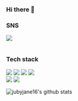 ### Hi there 👋

<!--
**rubyjane16/rubyjane16** is a ✨ _special_ ✨ repository because its `README.md` (this file) appears on your GitHub profile.

Here are some ideas to get you started:

- 🔭 I’m currently working on ...
- 🌱 I’m currently learning ...
- 👯 I’m looking to collaborate on ...
- 🤔 I’m looking for help with ...
- 💬 Ask me about ...
- 📫 How to reach me: ...
- 😄 Pronouns: ...
- ⚡ Fun fact: ...
-->

### SNS
   <p><a href="https://blog.naver.com/seoul8338" target="_blank"><img src="https://img.shields.io/badge/Dev BLOG-ED0086?style=flat&logo=GitHub Sponsors&logoColor=white"/></a></p>   
     

   #
   ### Tech stack 
   <p>
      <img src="https://img.shields.io/badge/JAVA-007396?style=flat&logo=java&logoColor=white">
      <img src="https://img.shields.io/badge/c++-00599C?style=flat&logo=c++&logoColor=white">
      <img src="https://img.shields.io/badge/mysql-4479A1?style=flat&logo=mysql&logoColor=white">
      <img src="https://img.shields.io/badge/html-E34F26?style=flat&logo=html&logoColor=white">
   
   <br>
    <img src="https://img.shields.io/badge/spring-E34F26?style=flat&logo=spring&logoColor=white">
    <img src="https://img.shields.io/badge/linux-E34F26?style=flat&logo=linux&logoColor=white">

   </p>
   
   ![jubyjane16's github stats](https://github-readme-stats.vercel.app/api?username=rubyjane16&show_icons=true)


</div>
